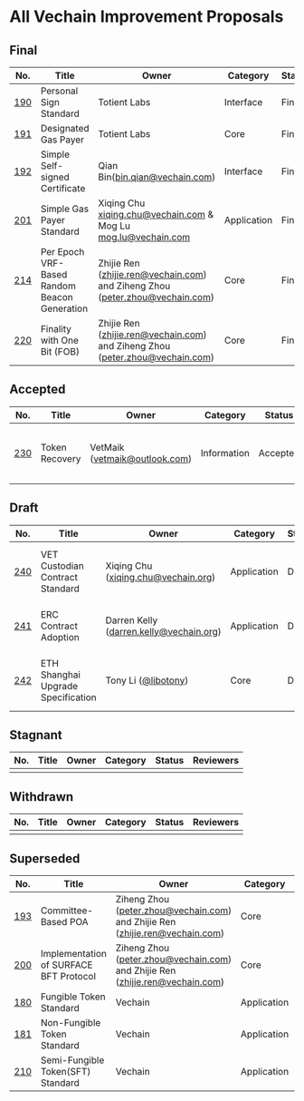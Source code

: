 All Vechain Improvement Proposals
====

## Final 
| No.                      | Title                          | Owner   | Category    | Status | Reviewers |
| ------------------------ | ------------------------------ | ------- | ----------- | ------ | ---- |
| [190](./vips/VIP-190.md) | Personal Sign Standard         | Totient Labs | Interface | Final  | - |
| [191](./vips/VIP-191.md) | Designated Gas Payer           | Totient Labs | Core | Final  | - |
| [192](./vips/VIP-192.md) | Simple Self-signed Certificate | Qian Bin(bin.qian@vechain.com) | Interface | Final | - |
| [201](./vips/VIP-201.md) | Simple Gas Payer Standard | Xiqing Chu <xiqing.chu@vechain.com> & Mog Lu <mog.lu@vechain.com> | Application | Final | - |
| [214](./vips/VIP-214.md) | Per Epoch VRF-Based Random Beacon Generation | Zhijie Ren (zhijie.ren@vechain.com) and Ziheng Zhou (peter.zhou@vechain.com) | Core | Final | - |
| [220](./vips/VIP-220.md) | Finality with One Bit (FOB) | Zhijie Ren (zhijie.ren@vechain.com) and Ziheng Zhou (peter.zhou@vechain.com) | Core | Final | - |

## Accepted
| No.                      | Title                          | Owner   | Category    | Status | Reviewers |
| ------------------------ | ------------------------------ | ------- | ----------- | ------ | ---- |
| [230](./vips/VIP-230.md) | Token Recovery | VetMaik (vetmaik@outlook.com) | Information | Accepted | [Antonio Senatore](https://github.com/bacco1977), [Neil Brett](https://github.com/nwbrettski) and [Daithi Hearn](https://github.com/daithihearn) |


## Draft
| No.                      | Title                          | Owner   | Category    | Status | Reviewers |
| ------------------------ | ------------------------------ | ------- | ----------- | ------ | ---- |
| [240](./vips/VIP-240.md) | VET Custodian Contract Standard | Xiqing Chu (xiqing.chu@vechain.org) | Application | Draft | [Peter Zhou](https://github.com/zzGHzz), [Bin Qian](https://github.com/qianbin), [Darren Kelly](https://github.com/darrenvechain) |
| [241](./vips/VIP-241.md) | ERC Contract Adoption | Darren Kelly (darren.kelly@vechain.org) | Application | Draft | [Neil Brett](https://github.com/nwbrettski), [Daithi Hearn](https://github.com/daithihearn), [Tony Li](https://github.com/libotony) |
| [242](./vips/VIP-242.md) | ETH Shanghai Upgrade Specification | Tony Li ([@libotony](https://github.com/libotony)) | Core | Draft | [Neil Brett](https://github.com/nwbrettski), [Daithi Hearn](https://github.com/daithihearn), [Darren Kelly](https://github.com/darrenvechain) |



## Stagnant 
| No.                      | Title                          | Owner   | Category    | Status | Reviewers |
| ------------------------ | ------------------------------ | ------- | ----------- | ------ | ---- |
|   |   |   |   |   |


## Withdrawn 
| No.                      | Title                          | Owner   | Category    | Status | Reviewers |
| ------------------------ | ------------------------------ | ------- | ----------- | ------ | ---- |
|   |   |   |   |   |

## Superseded
| No.                      | Title                          | Owner   | Category    | Status | Reviewers |
| ------------------------ | ------------------------------ | ------- | ----------- | ------ | ---- |
| [193](./vips/VIP-193.md) | Committee-Based POA | Ziheng Zhou (peter.zhou@vechain.com) and Zhijie Ren (zhijie.ren@vechain.com) | Core | Superseded | - |
| [200](./vips/VIP-200.md) | Implementation of SURFACE BFT Protocol | Ziheng Zhou (peter.zhou@vechain.com) and Zhijie Ren (zhijie.ren@vechain.com) | Core | Superseded | - |
| [180](./vips/VIP-180.md) | Fungible Token Standard        | Vechain | Application | Superseded  | - |
| [181](./vips/VIP-181.md) | Non-Fungible Token Standard    | Vechain | Application | Superseded  | - |
| [210](./vips/VIP-210.md) | Semi-Fungible Token(SFT) Standard | Vechain | Application | Superseded | - |

